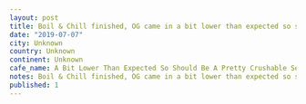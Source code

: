 ```yaml
---
layout: post
title: Boil & Chill finished, OG came in a bit lower than expected so should be a pretty crushable session pale (think talisman - 4.5% ABV expected)
date: "2019-07-07"
city: Unknown
country: Unknown
continent: Unknown
cafe_name: A Bit Lower Than Expected So Should Be A Pretty Crushable Session Pale (Think Talisman - 4.5% Abv Expected)
notes: Boil & Chill finished, OG came in a bit lower than expected so should be a pretty crushable session pale (think talisman - 4.5% ABV expected)
published: 1
---
```

